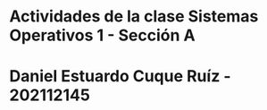 # Actividades de la clase Sistemas Operativos 1 - Sección A
# Daniel Estuardo Cuque Ruíz - 202112145